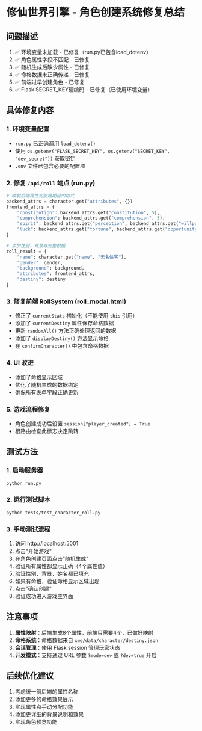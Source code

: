 # 修仙世界引擎 - 角色创建系统修复总结

## 问题描述
1. ✅ 环境变量未加载 - 已修复（run.py已包含load_dotenv）
2. ✅ 角色属性字段不匹配 - 已修复
3. ✅ 随机生成后缺少属性 - 已修复
4. ✅ 命格数据未正确传递 - 已修复
5. ✅ 前端过早创建角色 - 已修复
6. ✅ Flask SECRET_KEY硬编码 - 已修复（已使用环境变量）

## 具体修复内容

### 1. 环境变量配置
- `run.py` 已正确调用 `load_dotenv()`
- 使用 `os.getenv("FLASK_SECRET_KEY", os.getenv("SECRET_KEY", "dev_secret"))` 获取密钥
- `.env` 文件已包含必要的配置项

### 2. 修复 `/api/roll` 端点 (run.py)
```python
# 映射后端属性到前端期望的格式
backend_attrs = character.get("attributes", {})
frontend_attrs = {
    "constitution": backend_attrs.get("constitution", 5),
    "comprehension": backend_attrs.get("comprehension", 5),
    "spirit": backend_attrs.get("perception", backend_attrs.get("willpower", 5)),
    "luck": backend_attrs.get("fortune", backend_attrs.get("opportunity", 5))
}

# 添加性别、背景等完整数据
roll_result = {
    "name": character.get("name", "无名侠客"),
    "gender": gender,
    "background": background,
    "attributes": frontend_attrs,
    "destiny": destiny
}
```

### 3. 修复前端 RollSystem (roll_modal.html)
- 修正了 `currentStats` 初始化（不能使用 `this` 引用）
- 添加了 `currentDestiny` 属性保存命格数据
- 更新 `randomAll()` 方法正确处理返回的数据
- 添加了 `displayDestiny()` 方法显示命格
- 在 `confirmCharacter()` 中包含命格数据

### 4. UI 改进
- 添加了命格显示区域
- 优化了随机生成的数据绑定
- 确保所有表单字段正确更新

### 5. 游戏流程修复
- 角色创建成功后设置 `session["player_created"] = True`
- 根路由检查此标志决定跳转

## 测试方法

### 1. 启动服务器
```bash
python run.py
```

### 2. 运行测试脚本
```bash
python tests/test_character_roll.py
```

### 3. 手动测试流程
1. 访问 http://localhost:5001
2. 点击"开始游戏"
3. 在角色创建页面点击"随机生成"
4. 验证所有属性都显示正确（4个属性值）
5. 验证性别、背景、姓名都已填充
6. 如果有命格，验证命格显示区域出现
7. 点击"确认创建"
8. 验证成功进入游戏主界面

## 注意事项

1. **属性映射**：后端生成8个属性，前端只需要4个，已做好映射
2. **命格系统**：命格数据来自 `xwe/data/character/destiny.json`
3. **会话管理**：使用 Flask session 管理玩家状态
4. **开发模式**：支持通过 URL 参数 `?mode=dev` 或 `?dev=true` 开启

## 后续优化建议

1. 考虑统一前后端的属性名称
2. 添加更多的命格效果展示
3. 实现属性点手动分配功能
4. 添加更详细的背景说明和效果
5. 实现角色预览功能
